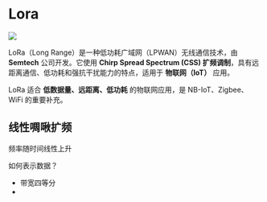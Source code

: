 # Lora
![](https://philfan-pic.oss-cn-beijing.aliyuncs.com/img/20250220095837125.png)


LoRa（Long Range）是一种低功耗广域网（LPWAN）无线通信技术，由 **Semtech** 公司开发。它使用 **Chirp Spread Spectrum (CSS) 扩频调制**，具有远距离通信、低功耗和强抗干扰能力的特点，适用于 **物联网（IoT）** 应用。

LoRa 适合 **低数据量、远距离、低功耗** 的物联网应用，是 NB-IoT、Zigbee、WiFi 的重要补充。

## 线性啁啾扩频

频率随时间线性上升

如何表示数据？

- 带宽四等分
- 